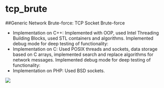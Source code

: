 # tcp_brute

##Generic Network Brute-force: TCP Socket Brute-force

- Implementation on C++: Implemented with OOP, used Intel Threading Building Blocks, used STL containers and algorithms. Implemented debug mode for deep testing of functionality:
- Implementation on C: Used POSIX threads and sockets, data storage based on C arrays, implemented search and replace algorithms for network messages. Implemented debug mode for deep testing of functionality:
- Implementation on PHP: Used BSD sockets.

<img src="https://pbs.twimg.com/media/DloufMTWwAAR5Jq.jpg">
